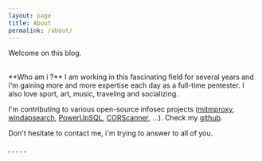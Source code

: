 ```yaml
---
layout: page
title: About
permalink: /about/
---
```


Welcome on this blog.  

<br/>
**Who am i ?**  
I am working in this fascinating field for several years and i'm gaining more and more expertise each day as a full-time pentester.  
I also love sport, art, music, traveling and socializing.  
  
I'm contributing to various open-source infosec projects ([mitmproxy](https://github.com/mitmproxy/mitmproxy), [windapsearch](https://github.com/ropnop/windapsearch), [PowerUpSQL](https://github.com/NetSPI/PowerUpSQL), [CORScanner](https://github.com/chenjj/CORScanner), ...). Check my [github](https://github.com/phackt).  

Don't hesitate to contact me, i'm trying to answer to all of you.  
  
<a target="_blank" href="https://twitter.com/phackt_ul"><i class ="fa fa-twitter fa-2x"></i>&nbsp;</a>
<a target="_blank" href="https://github.com/phackt"><i class ="fa fa-github fa-2x"></i>&nbsp;</a>
<a target="_blank" href="https://discordapp.com/users/705129235328794746/" title="Also find me on Discord"><i class ="fa fa-discord fa-2x"></i>&nbsp;</a>
<a target="_blank" href="mailto:phackt@protonmail.com"><i class ="fa fa-envelope fa-2x"></i>&nbsp;</a>
<a target="_blank" href="{{ site.url }}/feed.xml"><i class ="fa fa-rss fa-2x"></i>&nbsp;</a>
<script type="text/javascript" src="https://cdnjs.buymeacoffee.com/1.0.0/button.prod.min.js" data-name="bmc-button" data-slug="phackt" data-color="#FFDD00" data-emoji=""  data-font="Cookie" data-text="Help me to stay awake" data-outline-color="#000" data-font-color="#000" data-coffee-color="#fff" ></script>